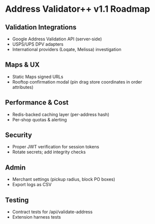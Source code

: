 # Address Validator++  v1.1 Roadmap

## Validation Integrations
- Google Address Validation API (server-side)
- USPS/UPS DPV adapters
- International providers (Loqate, Melissa)  investigation

## Maps & UX
- Static Maps signed URLs
- Rooftop confirmation modal (pin drag  store coordinates in order attributes)

## Performance & Cost
- Redis-backed caching layer (per-address hash)
- Per-shop quotas & alerting

## Security
- Proper JWT verification for session tokens
- Rotate secrets; add integrity checks

## Admin
- Merchant settings (pickup radius, block PO boxes)
- Export logs as CSV

## Testing
- Contract tests for /api/validate-address
- Extension harness tests

